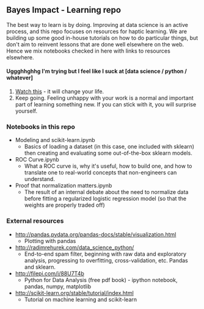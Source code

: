 ## Bayes Impact - Learning repo

The best way to learn is by doing. Improving at data science is an active process, and this repo focuses on resources for haptic learning. We are building up some good in-house tutorials on how to do particular things, but don't aim to reinvent lessons that are done well elsewhere on the web. Hence we mix notebooks checked in here with links to resources elsewhere.

#### Uggghhghhg I'm trying but I feel like I suck at [data science / python / whatever]

1. [Watch this](https://www.youtube.com/watch?v=BI23U7U2aUY) - it will change your life.
1. Keep going. Feeling unhappy with your work is a normal and important part of learning something new. If you can stick with it, you will surprise yourself.

### Notebooks in this repo

  * Modeling and scikit-learn.ipynb
    * Basics of loading a dataset (in this case, one included with sklearn) then creating and evaluating some out-of-the-box sklearn models.
  * ROC Curve.ipynb
    * What a ROC curve is, why it's useful, how to build one, and how to translate one to real-world concepts that non-engineers can understand.
  * Proof that normalization matters.ipynb
    * The result of an internal debate about the need to normalize data before fitting a regularized logistic regression model (so that the weights are properly traded off)

### External resources

  * http://pandas.pydata.org/pandas-docs/stable/visualization.html
    * Plotting with pandas
  * http://radimrehurek.com/data_science_python/
    * End-to-end spam filter, beginning with raw data and exploratory analysis, progressing to overfitting, cross-validation, etc. Pandas and sklearn.
  * http://filepi.com/i/88U7T4b
    * Python for Data Analysis (free pdf book) - ipython notebook, pandas, numpy, matplotlib
  * http://scikit-learn.org/stable/tutorial/index.html
    * Tutorial on machine learning and scikit-learn


